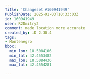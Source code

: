 ```yaml
---
Title: 'Changeset #160941949'
PublishDate: 2025-01-03T10:33:03Z
id: 160941949
user: R2Dmitry2
comment: made location more accurate
created_by: iD 2.30.4
tags:
- Montenegro
bbox:
  min_lon: 18.5084106
  min_lat: 42.4553482
  max_lon: 18.5084436
  max_lat: 42.4554281

---
```

